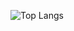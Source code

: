 ![Top Langs](https://github-readme-stats.vercel.app/api/top-langs/?username=nasira1991&layout=compact)
